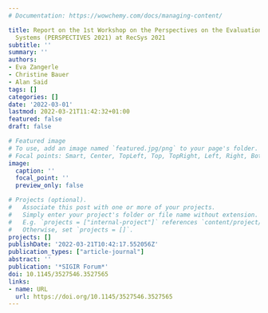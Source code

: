 ```yaml
---
# Documentation: https://wowchemy.com/docs/managing-content/

title: Report on the 1st Workshop on the Perspectives on the Evaluation of Recommender
  Systems (PERSPECTIVES 2021) at RecSys 2021
subtitle: ''
summary: ''
authors:
- Eva Zangerle
- Christine Bauer
- Alan Said
tags: []
categories: []
date: '2022-03-01'
lastmod: 2022-03-21T11:42:32+01:00
featured: false
draft: false

# Featured image
# To use, add an image named `featured.jpg/png` to your page's folder.
# Focal points: Smart, Center, TopLeft, Top, TopRight, Left, Right, BottomLeft, Bottom, BottomRight.
image:
  caption: ''
  focal_point: ''
  preview_only: false

# Projects (optional).
#   Associate this post with one or more of your projects.
#   Simply enter your project's folder or file name without extension.
#   E.g. `projects = ["internal-project"]` references `content/project/deep-learning/index.md`.
#   Otherwise, set `projects = []`.
projects: []
publishDate: '2022-03-21T10:42:17.552056Z'
publication_types: ["article-journal"]
abstract: ''
publication: '*SIGIR Forum*'
doi: 10.1145/3527546.3527565
links:
- name: URL
  url: https://doi.org/10.1145/3527546.3527565
---
```


